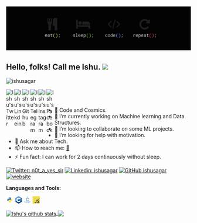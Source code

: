[![Header](https://github.com/ishusagar/ishusagar/blob/master/look.jpg "Header")](https://linkedin.com/in/ishusagar)

## Hello, folks! Call me Ishu. <img src="https://raw.githubusercontent.com/MartinHeinz/MartinHeinz/master/wave.gif" width="30px">

<p align="left"> <img src="https://komarev.com/ghpvc/?username=ishusagar&label=Views&color=blue&style=plastic" alt="ishusagar" /> </p>

<a href="https://twitter.com/n0t_a_yes_sir">
  <img align="left" alt="Ishu's Twitter" width="22px" src="https://cdn.jsdelivr.net/npm/simple-icons@v3/icons/twitter.svg" />
</a>
<a href="https://linkedin.com/in/ishusagar">
  <img align="left" alt="Ishu's Linkdein" width="22px" src="https://cdn.jsdelivr.net/npm/simple-icons@v3/icons/linkedin.svg" />
</a>
<a href="https://github.com/ishusagar">
  <img align="left" alt="Ishu's Github" width="22px" src="https://cdn.jsdelivr.net/npm/simple-icons@v3/icons/github.svg" />
</a>
<a href="https://t.me/bourbonandpoorchoices">
  <img align="left" alt="Ishu's Telegram" width="22px" src="https://cdn.jsdelivr.net/npm/simple-icons@v3/icons/telegram.svg" />
</a>
<a href="https://instagram.com/bourbonnandpoorchoices/">
  <img align="left" alt="Ishu's Instagram" width="22px" src="https://cdn.jsdelivr.net/npm/simple-icons@v3/icons/instagram.svg" />
</a>
<a href="https://www.facebook.com/ishusagar/">
  <img align="left" alt="Ishu's Facebook" width="22px" src="https://cdn.jsdelivr.net/npm/simple-icons@v3/icons/facebook.svg" />
</a>


<br/>
<br/>


- 🔭 Code and Cosmics.
- 🌱 I’m currently working on Machine learning and Data Structures.
- 👯 I’m looking to collaborate on some ML projects.
- 🤔 I’m looking for help with motivation.
- 💬 Ask me about Tech.
- 📫 How to reach me: [📧](mailto:ishusagar101@gmail.com)
- ⚡ Fun fact: I can work for 2 days continuously without sleep.

[![Twitter: n0t_a_yes_sir](https://img.shields.io/twitter/follow/n0t_a_yes_sir?style=social)](https://twitter.com/n0t_a_yes_sir)
[![Linkedin: ishusagar](https://img.shields.io/badge/-ishusagar-blue?style=flat-square&logo=Linkedin&logoColor=white&link=https://www.linkedin.com/in/ishusagar/)](https://www.linkedin.com/in/ishusagar/)
[![GitHub ishusagar](https://img.shields.io/github/followers/ishusagar?label=follow&style=social)](https://github.com/ishusagar)
[![website](https://img.shields.io/badge/Portfolio-IshuSagar-2648ff?style=flat-square&logo=google-chrome)](https://ishusagar.myportfolio.com/)


**Languages and Tools:**  

<code><img height="20" src="https://raw.githubusercontent.com/github/explore/80688e429a7d4ef2fca1e82350fe8e3517d3494d/topics/python/python.png"></code>
<code><img height="20" src="https://raw.githubusercontent.com/github/explore/80688e429a7d4ef2fca1e82350fe8e3517d3494d/topics/cpp/cpp.png"></code>
<code><img height="20" src="https://raw.githubusercontent.com/github/explore/80688e429a7d4ef2fca1e82350fe8e3517d3494d/topics/c/c.png"></code>
<code><img height="20" src="https://raw.githubusercontent.com/github/explore/80688e429a7d4ef2fca1e82350fe8e3517d3494d/topics/javascript/javascript.png"></code>


<a href="https://github.com/ishusagar">
 <img align="center" src="https://github-readme-stats.vercel.app/api?username=ishusagar&show_icons=true&theme=dark&line_height=27" alt="Ishu's github stats"/>
</a>

<a href="https://github.com/ishusagar">
  <img align="center" src="https://github-readme-stats.vercel.app/api/top-langs/?username=ishusagar&theme=dark"/>
</a>


<div align="center">


</div>
